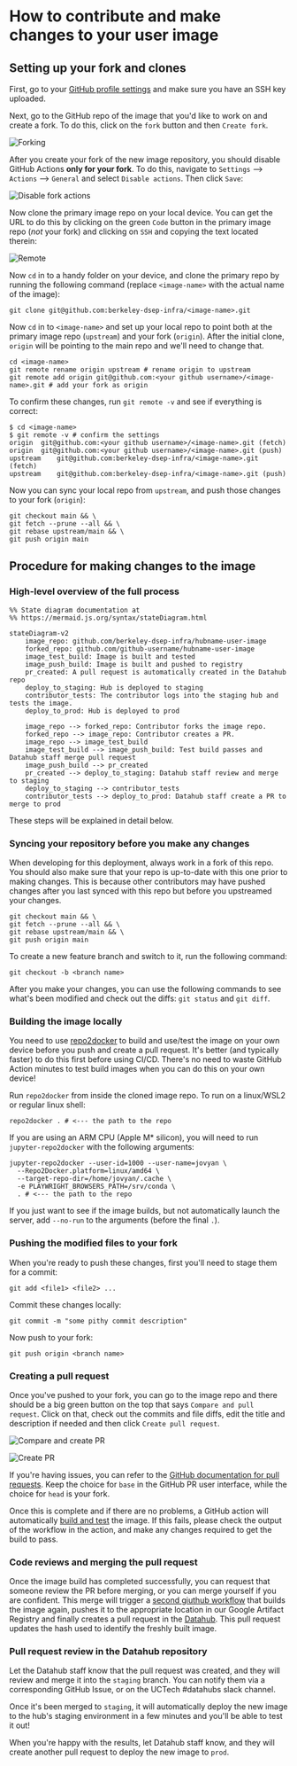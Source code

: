 # How to contribute and make changes to your user image

## Setting up your fork and clones
First, go to your [GitHub profile settings](https://github.com/settings/keys)
and make sure you have an SSH key uploaded.

Next, go to the GitHub repo of the image that you'd like to work on and create
a fork.  To do this, click on the `fork` button and then `Create fork`.

![Forking](images/create-fork.png)


After you create your fork of the new image repository, you should disable
GitHub Actions **only for your fork**.  To do this, navigate to `Settings` -->
`Actions` --> `General` and select `Disable actions`.  Then click `Save`:

![Disable fork actions](images/disable-fork-actions.png)

Now clone the primary image repo on your local device.  You can get the URL to do
this by clicking on the green `Code` button in the primary image repo (*not* your fork)
and clicking on `SSH` and copying the text located therein:

![Remote](images/remote.png)

Now `cd` in to a handy folder on your device, and clone the primary repo by
running the following command (replace `<image-name>` with the actual name
of the image):

```
git clone git@github.com:berkeley-dsep-infra/<image-name>.git
```

Now `cd` in to `<image-name>` and set up your local repo to point both at the primary
image repo (`upstream`) and your fork (`origin`).  After the initial clone,
`origin` will be pointing to the main repo and we'll need to change that.

```
cd <image-name>
git remote rename origin upstream # rename origin to upstream
git remote add origin git@github.com:<your github username>/<image-name>.git # add your fork as origin
```

To confirm these changes, run `git remote -v` and see if everything is correct:
```
$ cd <image-name>
$ git remote -v # confirm the settings
origin	git@github.com:<your github username>/<image-name>.git (fetch)
origin	git@github.com:<your github username>/<image-name>.git (push)
upstream	git@github.com:berkeley-dsep-infra/<image-name>.git (fetch)
upstream	git@github.com:berkeley-dsep-infra/<image-name>.git (push)
```

Now you can sync your local repo from `upstream`, and push those changes to your
fork (`origin`):

```
git checkout main && \
git fetch --prune --all && \
git rebase upstream/main && \
git push origin main
```

## Procedure for making changes to the image

### High-level overview of the full process

```mermaid
%% State diagram documentation at
%% https://mermaid.js.org/syntax/stateDiagram.html

stateDiagram-v2
    image_repo: github.com/berkeley-dsep-infra/hubname-user-image
    forked_repo: github.com/github-username/hubname-user-image
    image_test_build: Image is built and tested
    image_push_build: Image is built and pushed to registry
    pr_created: A pull request is automatically created in the Datahub repo
    deploy_to_staging: Hub is deployed to staging
    contributor_tests: The contributor logs into the staging hub and tests the image.
    deploy_to_prod: Hub is deployed to prod

    image_repo --> forked_repo: Contributor forks the image repo.
    forked_repo --> image_repo: Contributor creates a PR.
    image_repo --> image_test_build
    image_test_build --> image_push_build: Test build passes and Datahub staff merge pull request
    image_push_build --> pr_created
    pr_created --> deploy_to_staging: Datahub staff review and merge to staging
    deploy_to_staging --> contributor_tests
    contributor_tests --> deploy_to_prod: Datahub staff create a PR to merge to prod
```

These steps will be explained in detail below.

### Syncing your repository before you make any changes

When developing for this deployment, always work in a fork of this repo.
You should also make sure that your repo is up-to-date with this one prior
to making changes. This is because other contributors may have pushed changes
after you last synced with this repo but before you upstreamed your changes.

```
git checkout main && \
git fetch --prune --all && \
git rebase upstream/main && \
git push origin main
```

To create a new feature branch and switch to it, run the following command:

```
git checkout -b <branch name>
```

After you make your changes, you can use the following commands to see
what's been modified and check out the diffs:  `git status` and `git diff`.

### Building the image locally

You need to use [repo2docker](https://repo2docker.readthedocs.io/en/latest/) to
build and use/test the image on your own device before you push and create a
pull request. It's better (and typically faster) to do this first before using
CI/CD.  There's no need to waste GitHub Action minutes to test build images
when you can do this on your own device!

Run `repo2docker` from inside the cloned image repo.  To run on a linux/WSL2
or regular linux shell:
```
repo2docker . # <--- the path to the repo
```

If you are using an ARM CPU (Apple M* silicon), you will need to run
`jupyter-repo2docker` with the following arguments:

```
jupyter-repo2docker --user-id=1000 --user-name=jovyan \
  --Repo2Docker.platform=linux/amd64 \
  --target-repo-dir=/home/jovyan/.cache \
  -e PLAYWRIGHT_BROWSERS_PATH=/srv/conda \
  . # <--- the path to the repo
```

If you just want to see if the image builds, but not automatically launch the
server, add `--no-run` to the arguments (before the final `.`).

### Pushing the modified files to your fork

When you're ready to push these changes, first you'll need to stage them for a
commit:

```
git add <file1> <file2> ...
```

Commit these changes locally:

```
git commit -m "some pithy commit description"
```

Now push to your fork:

```
git push origin <branch name>
```

### Creating a pull request

Once you've pushed to your fork, you can go to the image repo and there should
be a big green button on the top that says `Compare and pull request`.
Click on that, check out the commits and file diffs, edit the title and
description if needed and then click `Create pull request`.

![Compare and create PR](images/compare-and-create-pr.png)

![Create PR](images/create-pr.png)

If you're having issues, you can refer to the [GitHub documentation for pull
requests](https://help.github.com/articles/about-pull-requests/).
Keep the choice for `base` in the GitHub PR user interface, while the choice
for `head` is your fork.

Once this is complete and if there are no problems, a GitHub action will
automatically [build and test](https://github.com/berkeley-dsep-infra/hub-user-image-template/blob/main/.github/workflows/build-test-image.yaml)
the image.  If this fails, please check the output of the workflow in the
action, and make any changes required to get the build to pass.

### Code reviews and merging the pull request

Once the image build has completed successfully, you can request that
someone review the PR before merging, or you can merge yourself if you are
confident. This merge will trigger a [second giuthub workflow](https://github.com/berkeley-dsep-infra/hub-user-image-template/blob/main/.github/workflows/build-push-create-pr.yaml)
that builds the image again, pushes it to the appropriate location in our
Google Artifact Registry and finally creates a pull request in the
[Datahub](https://github.com/berkeley-dsep-infra/datahub). This pull request
updates the hash used to identify the freshly built image.

### Pull request review in the Datahub repository

Let the Datahub staff know that the pull request was created, and they will
review and merge it into the `staging` branch. You can notify them via a
corresponding GitHub Issue, or on the UCTech #datahubs slack channel.

Once it's been merged to `staging`, it will automatically deploy the new image
to the hub's staging environment in a few minutes and you'll be able to test it
out!

When you're happy with the results, let Datahub staff know, and they will
create another pull request to deploy the new image to `prod`.
